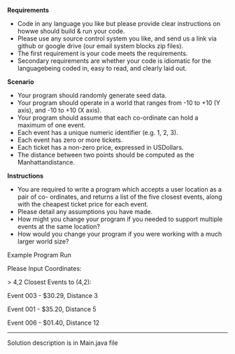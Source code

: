 **Requirements**

* Code in any language you like but please provide clear instructions on howwe
should build & run your code.
* Please use any source control system you like, and send us a link via github or google
drive (our email system blocks zip files).
* The first requirement is your code meets the requirements.
* Secondary requirements are whether your code is idiomatic for the languagebeing
coded in, easy to read, and clearly laid out.

**Scenario**

* Your program should randomly generate seed data.
* Your program should operate in a world that ranges from -10 to +10 (Y axis), and -10
to +10 (X axis).
* Your program should assume that each co-ordinate can hold a maximum of one
event.
* Each event has a unique numeric identifier (e.g. 1, 2, 3).
* Each event has zero or more tickets.
* Each ticket has a non-zero price, expressed in USDollars.
* The distance between two points should be computed as the Manhattandistance.

**Instructions**

* You are required to write a program which accepts a user location as a pair of co-
ordinates, and returns a list of the five closest events, along with the cheapest ticket 
price for each event.
* Please detail any assumptions you have made.
* How might you change your program if you needed to support multiple events at the
same location?
* How would you change your program if you were working with a much larger world
size?

Example Program Run

Please Input Coordinates:

\> 4,2
Closest Events to (4,2):

Event 003 - $30.29, Distance 3

Event 001 - $35.20, Distance 5

Event 006 - $01.40, Distance 12

--------------------

Solution description is in Main.java file
